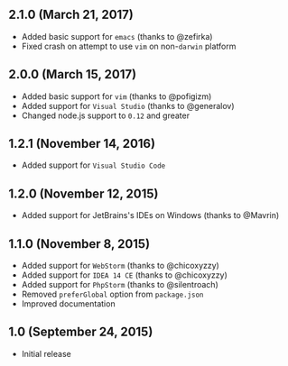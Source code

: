 ## 2.1.0 (March 21, 2017)

- Added basic support for `emacs` (thanks to @zefirka)
- Fixed crash on attempt to use `vim` on non-`darwin` platform

## 2.0.0 (March 15, 2017)

- Added basic support for `vim` (thanks to @pofigizm)
- Added support for `Visual Studio` (thanks to @generalov)
- Changed node.js support to `0.12` and greater

## 1.2.1 (November 14, 2016)

- Added support for `Visual Studio Code`

## 1.2.0 (November 12, 2015)

- Added support for JetBrains's IDEs on Windows (thanks to @Mavrin)

## 1.1.0 (November 8, 2015)

- Added support for `WebStorm` (thanks to @chicoxyzzy)
- Added support for `IDEA 14 CE` (thanks to @chicoxyzzy)
- Added support for `PhpStorm` (thanks to @silentroach)
- Removed `preferGlobal` option from `package.json`
- Improved documentation

## 1.0 (September 24, 2015)

- Initial release
